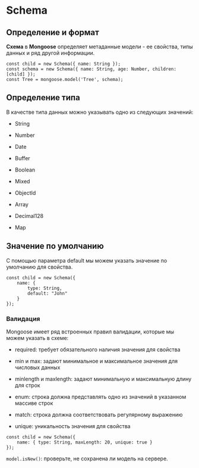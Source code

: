 # Schema

## Определение и формат

**Схема** в **Mongoose** определяет метаданные модели - ее свойства, типы данных и ряд другой информации.
```
const child = new Schema({ name: String });
const schema = new Schema({ name: String, age: Number, children: [child] });
const Tree = mongoose.model('Tree', schema);
```

## Определение типа

В качестве типа данных можно указывать одно из следующих значений:

-   String
    
-   Number
    
-   Date
    
-   Buffer
    
-   Boolean
    
-   Mixed
    
-   ObjectId
    
-   Array
    
-   Decimal128
    
-   Map

## Значение по умолчанию

С помощью параметра default мы можем указать значение по умолчанию для свойства.

```
const child = new Schema({
	name: {
		type: String,
		default: "John"
	}
});
```

### Валидация

Mongoose имеет ряд встроенных правил валидации, которые мы можем указать в схеме:

-   required: требует обязательного наличия значения для свойства
    
-   min и max: задают минимальное и максимальное значения для числовых данных
    
-   minlength и maxlength: задают минимальную и максимальную длину для строк
    
-   enum: строка должна представлять одно из значений в указанном массиве строк
    
-   match: строка должна соответствовать регулярному выражению
    
- unique: уникальность значения для свойства

```
const child = new Schema({
	name: { type: String, maxLength: 20, unique: true }
});
```

`model.isNew()`: проверьте, не сохранена ли модель на сервере.